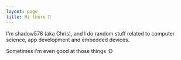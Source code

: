 ```yaml
---
layout: page
title: Hi there 👋
---
```


I'm shadow578 (aka Chris), and I do random stuff related to computer science, app development and embedded devices.

Sometimes i'm even good at those things :D
